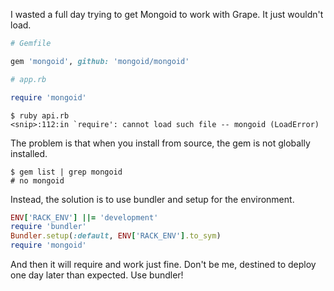 I wasted a full day trying to get Mongoid to work with Grape. It just wouldn't load.

```ruby
# Gemfile

gem 'mongoid', github: 'mongoid/mongoid'
```

```ruby
# app.rb

require 'mongoid'
```

```
$ ruby api.rb
<snip>:112:in `require': cannot load such file -- mongoid (LoadError)
```

The problem is that when you install from source, the gem is not globally installed.

```
$ gem list | grep mongoid
# no mongoid
```

Instead, the solution is to use bundler and setup for the environment.

```ruby
ENV['RACK_ENV'] ||= 'development'
require 'bundler'
Bundler.setup(:default, ENV['RACK_ENV'].to_sym)
require 'mongoid'
```

And then it will require and work just fine. Don't be me, destined to deploy one day later than expected. Use bundler!